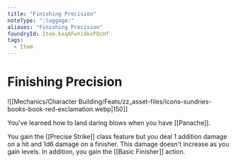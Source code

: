 ```yaml
---
title: "Finishing Precision"
noteType: ":luggage:"
aliases: "Finishing Precision"
foundryId: Item.kxqAFwYi9kxPQcHf
tags:
  - Item
---
```


# Finishing Precision
![[Mechanics/Character Building/Feats/zz_asset-files/icons-sundries-books-book-red-exclamation.webp|150]]

You've learned how to land daring blows when you have [[Panache]].

You gain the [[Precise Strike]] class feature but you deal 1 addition damage on a hit and 1d6 damage on a finisher. This damage doesn't increase as you gain levels. In addition, you gain the [[Basic Finisher]] action.
